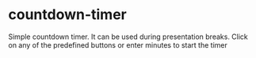# countdown-timer
Simple countdown timer. It can be used during presentation breaks. 
Click on any of the predefined buttons or enter minutes to start the timer
